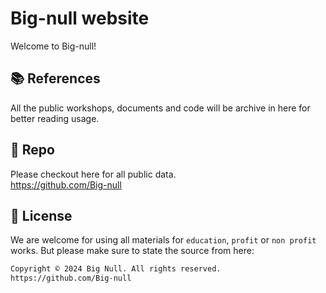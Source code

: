 # Big-null website
 
Welcome to Big-null! 

## 📚 References
All the public workshops, documents and code will be archive in here for better reading usage.

## 🏦 Repo
Please checkout here for all public data.  
https://github.com/Big-null  

## 🚗 License
We are welcome for using all materials for `education`, `profit` or `non profit` works. But please make sure to state the source from here:

```md filename="Sources" copy
Copyright © 2024 Big Null. All rights reserved.
https://github.com/Big-null
```
